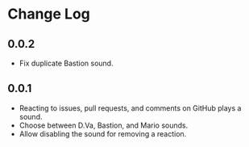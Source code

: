 # Change Log

## 0.0.2

- Fix duplicate Bastion sound.

## 0.0.1

- Reacting to issues, pull requests, and comments on GitHub plays a sound.
- Choose between D.Va, Bastion, and Mario sounds.
- Allow disabling the sound for removing a reaction.

